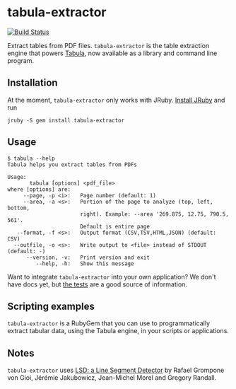 tabula-extractor
================

[![Build Status](https://travis-ci.org/jazzido/tabula-extractor.png)](https://travis-ci.org/jazzido/tabula-extractor)

Extract tables from PDF files. `tabula-extractor` is the table extraction engine that powers [Tabula](http://tabula.nerdpower.org), now available as a library and command line program.

## Installation

At the moment, `tabula-extractor` only works with JRuby. [Install JRuby](http://jruby.org/getting-started) and run

``
jruby -S gem install tabula-extractor
``


## Usage

```
$ tabula --help
Tabula helps you extract tables from PDFs

Usage:
       tabula [options] <pdf_file>
where [options] are:
     --page, -p <i>:   Page number (default: 1)
     --area, -a <s>:   Portion of the page to analyze (top, left, bottom,
                       right). Example: --area '269.875, 12.75, 790.5, 561'.
                       Default is entire page
   --format, -f <s>:   Output format (CSV,TSV,HTML,JSON) (default: CSV)
  --outfile, -o <s>:   Write output to <file> instead of STDOUT (default: -)
      --version, -v:   Print version and exit
         --help, -h:   Show this message
```

Want to integrate `tabula-extractor` into your own application? We don't have docs yet, but [the tests](test/tests.rb) are a good source of information.

## Scripting examples

`tabula-extractor` is a RubyGem that you can use to programmatically extract tabular data, using the Tabula engine, in your scripts or applications.

## Notes

`tabula-extractor` uses [LSD: a Line Segment Detector](http://www.ipol.im/pub/art/2012/gjmr-lsd/) by Rafael Grompone von Gioi, Jérémie Jakubowicz, Jean-Michel Morel and Gregory Randall.

